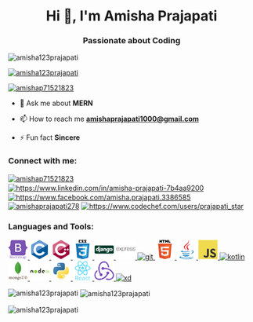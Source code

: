 
<h1 align="center">Hi 👋, I'm Amisha Prajapati</h1>
<h3 align="center">Passionate about Coding</h3>

<p align="left"> <img src="https://komarev.com/ghpvc/?username=amisha123prajapati&label=Profile%20views&color=0e75b6&style=flat" alt="amisha123prajapati" /> </p>

<p align="left"> <a href="https://github.com/ryo-ma/github-profile-trophy"><img src="https://github-profile-trophy.vercel.app/?username=amisha123prajapati" alt="amisha123prajapati" /></a> </p>

<p align="left"> <a href="https://twitter.com/amishap71521823" target="blank"><img src="https://img.shields.io/twitter/follow/amishap71521823?logo=twitter&style=for-the-badge" alt="amishap71521823" /></a> </p>

- 💬 Ask me about **MERN**

- 📫 How to reach me **amishaprajapati1000@gmail.com**

- ⚡ Fun fact **Sincere**

<h3 align="left">Connect with me:</h3>
<p align="left">
<a href="https://twitter.com/amishap71521823" target="blank"><img align="center" src="https://raw.githubusercontent.com/rahuldkjain/github-profile-readme-generator/master/src/images/icons/Social/twitter.svg" alt="amishap71521823" height="30" width="40" /></a>
<a href="https://linkedin.com/in/https://www.linkedin.com/in/amisha-prajapati-7b4aa9200" target="blank"><img align="center" src="https://raw.githubusercontent.com/rahuldkjain/github-profile-readme-generator/master/src/images/icons/Social/linked-in-alt.svg" alt="https://www.linkedin.com/in/amisha-prajapati-7b4aa9200" height="30" width="40" /></a>
<a href="https://fb.com/https://www.facebook.com/amisha.prajapati.3386585" target="blank"><img align="center" src="https://raw.githubusercontent.com/rahuldkjain/github-profile-readme-generator/master/src/images/icons/Social/facebook.svg" alt="https://www.facebook.com/amisha.prajapati.3386585" height="30" width="40" /></a>
<a href="https://instagram.com/amishaprajapati278" target="blank"><img align="center" src="https://raw.githubusercontent.com/rahuldkjain/github-profile-readme-generator/master/src/images/icons/Social/instagram.svg" alt="amishaprajapati278" height="30" width="40" /></a>
<a href="https://www.codechef.com/users/https://www.codechef.com/users/prajapati_star" target="blank"><img align="center" src="https://cdn.jsdelivr.net/npm/simple-icons@3.1.0/icons/codechef.svg" alt="https://www.codechef.com/users/prajapati_star" height="30" width="40" /></a>
</p>

<h3 align="left">Languages and Tools:</h3>
<p align="left"> <a href="https://getbootstrap.com" target="_blank" rel="noreferrer"> <img src="https://raw.githubusercontent.com/devicons/devicon/master/icons/bootstrap/bootstrap-plain-wordmark.svg" alt="bootstrap" width="40" height="40"/> </a> <a href="https://www.cprogramming.com/" target="_blank" rel="noreferrer"> <img src="https://raw.githubusercontent.com/devicons/devicon/master/icons/c/c-original.svg" alt="c" width="40" height="40"/> </a> <a href="https://www.w3schools.com/cpp/" target="_blank" rel="noreferrer"> <img src="https://raw.githubusercontent.com/devicons/devicon/master/icons/cplusplus/cplusplus-original.svg" alt="cplusplus" width="40" height="40"/> </a> <a href="https://www.w3schools.com/css/" target="_blank" rel="noreferrer"> <img src="https://raw.githubusercontent.com/devicons/devicon/master/icons/css3/css3-original-wordmark.svg" alt="css3" width="40" height="40"/> </a> <a href="https://www.djangoproject.com/" target="_blank" rel="noreferrer"> <img src="https://raw.githubusercontent.com/devicons/devicon/master/icons/django/django-original.svg" alt="django" width="40" height="40"/> </a> <a href="https://expressjs.com" target="_blank" rel="noreferrer"> <img src="https://raw.githubusercontent.com/devicons/devicon/master/icons/express/express-original-wordmark.svg" alt="express" width="40" height="40"/> </a> <a href="https://git-scm.com/" target="_blank" rel="noreferrer"> <img src="https://www.vectorlogo.zone/logos/git-scm/git-scm-icon.svg" alt="git" width="40" height="40"/> </a> <a href="https://www.w3.org/html/" target="_blank" rel="noreferrer"> <img src="https://raw.githubusercontent.com/devicons/devicon/master/icons/html5/html5-original-wordmark.svg" alt="html5" width="40" height="40"/> </a> <a href="https://www.java.com" target="_blank" rel="noreferrer"> <img src="https://raw.githubusercontent.com/devicons/devicon/master/icons/java/java-original.svg" alt="java" width="40" height="40"/> </a> <a href="https://developer.mozilla.org/en-US/docs/Web/JavaScript" target="_blank" rel="noreferrer"> <img src="https://raw.githubusercontent.com/devicons/devicon/master/icons/javascript/javascript-original.svg" alt="javascript" width="40" height="40"/> </a> <a href="https://kotlinlang.org" target="_blank" rel="noreferrer"> <img src="https://www.vectorlogo.zone/logos/kotlinlang/kotlinlang-icon.svg" alt="kotlin" width="40" height="40"/> </a> <a href="https://www.mongodb.com/" target="_blank" rel="noreferrer"> <img src="https://raw.githubusercontent.com/devicons/devicon/master/icons/mongodb/mongodb-original-wordmark.svg" alt="mongodb" width="40" height="40"/> </a> <a href="https://nodejs.org" target="_blank" rel="noreferrer"> <img src="https://raw.githubusercontent.com/devicons/devicon/master/icons/nodejs/nodejs-original-wordmark.svg" alt="nodejs" width="40" height="40"/> </a> <a href="https://www.python.org" target="_blank" rel="noreferrer"> <img src="https://raw.githubusercontent.com/devicons/devicon/master/icons/python/python-original.svg" alt="python" width="40" height="40"/> </a> <a href="https://reactjs.org/" target="_blank" rel="noreferrer"> <img src="https://raw.githubusercontent.com/devicons/devicon/master/icons/react/react-original-wordmark.svg" alt="react" width="40" height="40"/> </a> <a href="https://redux.js.org" target="_blank" rel="noreferrer"> <img src="https://raw.githubusercontent.com/devicons/devicon/master/icons/redux/redux-original.svg" alt="redux" width="40" height="40"/> </a> <a href="https://www.adobe.com/products/xd.html" target="_blank" rel="noreferrer"> <img src="https://cdn.worldvectorlogo.com/logos/adobe-xd.svg" alt="xd" width="40" height="40"/> </a> </p>

<p><img align="left" src="https://github-readme-stats.vercel.app/api/top-langs?username=amisha123prajapati&show_icons=true&locale=en&layout=compact" alt="amisha123prajapati" /></p>

<p>&nbsp;<img align="center" src="https://github-readme-stats.vercel.app/api?username=amisha123prajapati&show_icons=true&locale=en" alt="amisha123prajapati" /></p>

<p><img align="center" src="https://github-readme-streak-stats.herokuapp.com/?user=amisha123prajapati&" alt="amisha123prajapati" /></p>

<!--
**amisha123prajapati/amisha123prajapati** is a ✨ _special_ ✨ repository because its `README.md` (this file) appears on your GitHub profile.

Here are some ideas to get you started:

-->
